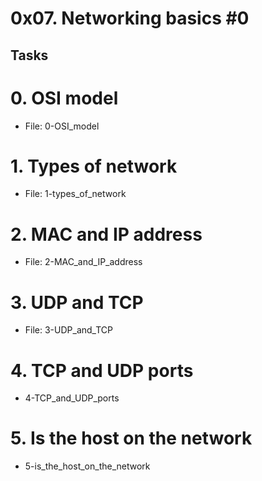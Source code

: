 # 0x07. Networking basics #0

## Tasks

# 0. OSI model
  * File: 0-OSI_model

# 1. Types of network
  * File: 1-types_of_network

# 2. MAC and IP address
  * File: 2-MAC_and_IP_address

# 3. UDP and TCP
  * File: 3-UDP_and_TCP

# 4. TCP and UDP ports
  * 4-TCP_and_UDP_ports

# 5. Is the host on the network
  * 5-is_the_host_on_the_network